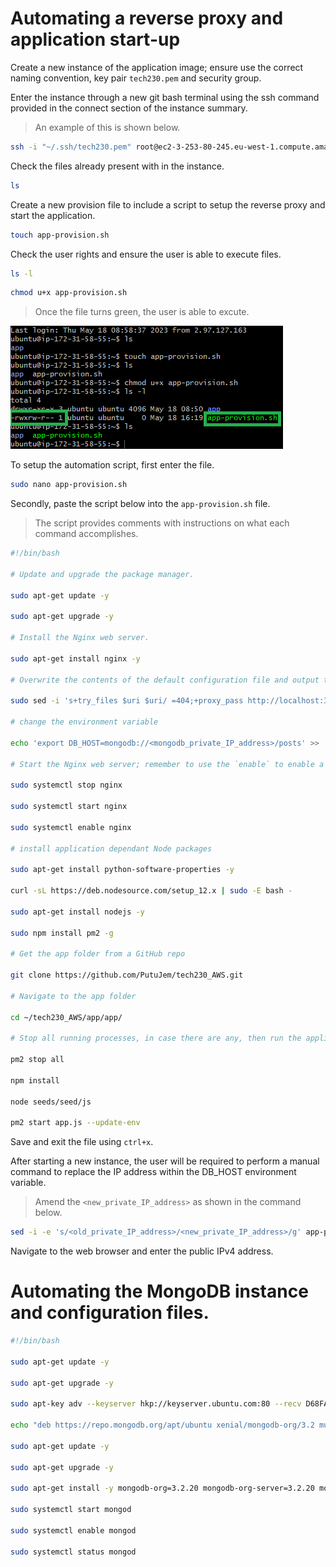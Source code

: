 
# Automating a reverse proxy and application start-up

Create a new instance of the application image; ensure use the correct naming convention, key pair `tech230.pem` and security group.

Enter the instance through a new git bash terminal using the ssh command provided in the connect section of the instance summary.

>An example of this is shown below.

```bash
ssh -i "~/.ssh/tech230.pem" root@ec2-3-253-80-245.eu-west-1.compute.amazonaws.com
```

Check the files already present with in the instance.

```bash
ls
```

Create a new provision file to include a script to setup the reverse proxy and start the application.

```bash
touch app-provision.sh
```

Check the user rights and ensure the user is able to execute files.

```bash
ls -l
```

```bash
chmod u+x app-provision.sh
```

> Once the file turns green, the user is able to excute.

![ls page](ls.png)

To setup the automation script, first enter the file.

```bash
sudo nano app-provision.sh
```

Secondly, paste the script below into the `app-provision.sh` file.

> The script provides comments with instructions on what each command accomplishes.

```bash
#!/bin/bash

# Update and upgrade the package manager.

sudo apt-get update -y

sudo apt-get upgrade -y

# Install the Nginx web server.

sudo apt-get install nginx -y

# Overwrite the contents of the default configuration file and output the new file contents.

sudo sed -i 's+try_files $uri $uri/ =404;+proxy_pass http://localhost:3000;+' /etc/nginx/sites-available/default

# change the environment variable

echo 'export DB_HOST=mongodb://<mongodb_private_IP_address>/posts' >> .bashrc

# Start the Nginx web server; remember to use the `enable` to enable a service on next system restart.

sudo systemctl stop nginx

sudo systemctl start nginx

sudo systemctl enable nginx

# install application dependant Node packages

sudo apt-get install python-software-properties -y

curl -sL https://deb.nodesource.com/setup_12.x | sudo -E bash -

sudo apt-get install nodejs -y

sudo npm install pm2 -g

# Get the app folder from a GitHub repo

git clone https://github.com/PutuJem/tech230_AWS.git

# Navigate to the app folder

cd ~/tech230_AWS/app/app/

# Stop all running processes, in case there are any, then run the application

pm2 stop all

npm install

node seeds/seed/js

pm2 start app.js --update-env
```

Save and exit the file using `ctrl+x`.

After starting a new instance, the user will be required to perform a manual command to replace the IP address within the DB_HOST environment variable.

> Amend the `<new_private_IP_address>` as shown in the command below.

```bash
sed -i -e 's/<old_private_IP_address>/<new_private_IP_address>/g' app-provision.sh
```

Navigate to the web browser and enter the public IPv4 address.

# Automating the MongoDB instance and configuration files.

```bash
#!/bin/bash

sudo apt-get update -y

sudo apt-get upgrade -y

sudo apt-key adv --keyserver hkp://keyserver.ubuntu.com:80 --recv D68FA50FEA312927

echo "deb https://repo.mongodb.org/apt/ubuntu xenial/mongodb-org/3.2 multiverse" | sudo tee /etc/apt/sources.list.d/mongodb-org-3.2.list

sudo apt-get update -y

sudo apt-get upgrade -y

sudo apt-get install -y mongodb-org=3.2.20 mongodb-org-server=3.2.20 mongodb-org-shell=3.2.20 mongodb-org-mongos=3.2.20 mongodb-org-tools=3.2.20

sudo systemctl start mongod

sudo systemctl enable mongod

sudo systemctl status mongod


```